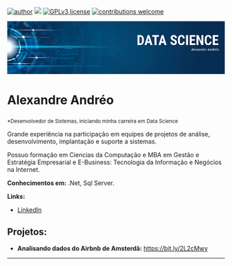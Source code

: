 [![author](https://img.shields.io/badge/author-aandreo-red.svg)](https://www.linkedin.com/in/aandreo) [![](https://img.shields.io/badge/python-3.7+-blue.svg)](https://www.python.org/downloads/release/python-365/) [![GPLv3 license](https://img.shields.io/badge/License-GPLv3-blue.svg)](http://perso.crans.org/besson/LICENSE.html) [![contributions welcome](https://img.shields.io/badge/contributions-welcome-brightgreen.svg?style=flat)](https://github.com/AAndreo/data-science//issues)

<p align="center">
  <img src="img/banner.Data.Science_aandreo.png" >
</p>

# Alexandre Andréo
<sub>*Desenvolvedor de Sistemas, iniciando minha carreira em Data Science </sub>

Grande experiência na participação em equipes de projetos de análise, desenvolvimento, implantação e suporte a sistemas.

Possuo formação em Ciencias da Computação e MBA em Gestão e Estratégia Empresarial e  E-Business: Tecnologia da Informação e Negócios na Internet.

**Conhecimentos em:** .Net, Sql Server.

**Links:**
* [LinkedIn](https://www.linkedin.com/in/aandreo)



## Projetos:
* **Analisando dados do Airbnb de Amsterdã:** https://bit.ly/2L2cMwy


---





